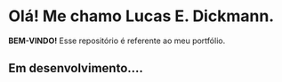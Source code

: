 # Olá! Me chamo Lucas E. Dickmann.

**BEM-VINDO!** Esse repositório é referente ao meu portfólio.

## Em desenvolvimento....